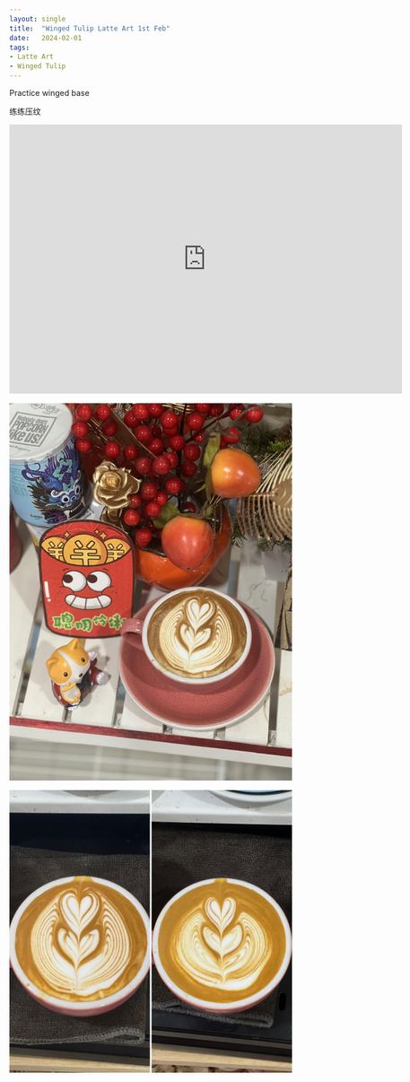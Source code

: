 ```yaml
---
layout: single
title:  "Winged Tulip Latte Art 1st Feb"
date:   2024-02-01
tags:
- Latte Art
- Winged Tulip
---
```



Practice winged base

练练压纹



<div class="embed-container">
  <iframe
      src="https://www.youtube.com/embed/n0xJ8uZsbUw"
      width="700"
      height="480"
      frameborder="0"
      allowfullscreen="true">
  </iframe>
</div>


![](/assets/img/2024/02/01/IMG_2894.jpg)

![](/assets/img/2024/02/01/wings.jpg)


